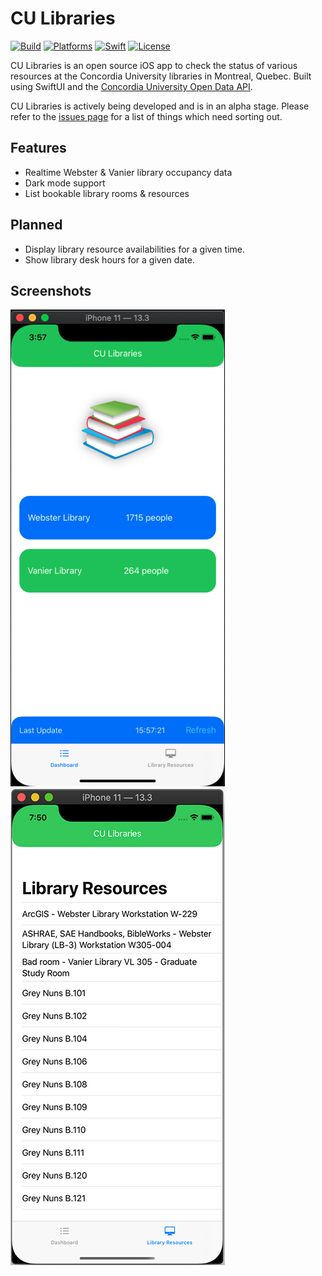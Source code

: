 # CU Libraries

[![Build](https://github.com/markjamesm/cu-libraries/workflows/build/badge.svg?branch=master)](https://github.com/markjamesm/cu-libraries/actions) [![Platforms](https://img.shields.io/badge/platforms-iOS-blue.svg)](https://apple.com/ios) [![Swift](https://img.shields.io/badge/Swift-5.1-orange.svg)](https://swift.org) [![License](https://img.shields.io/badge/License-GPL-red.svg)](https://www.gnu.org/licenses/gpl-3.0.en.html)

CU Libraries is an open source iOS app to check the status of various resources at the Concordia University libraries in Montreal, Quebec. Built using SwiftUI and the [Concordia University Open Data API](https://github.com/opendataConcordiaU/documentation).

CU Libraries is actively being developed and is in an alpha stage. Please refer to the [issues page](https://github.com/markjamesm/cu-libraries/issues) for a list of things which need sorting out.   

## Features

* Realtime Webster & Vanier library occupancy data
* Dark mode support
* List bookable library rooms & resources

## Planned

* Display library resource availabilities for a given time.
* Show library desk hours for a given date.

## Screenshots

![CU Libraries iOS app screenshot](culibraries.png)     ![CU Libraries iOS app resources view](culibraries-resource.png)
